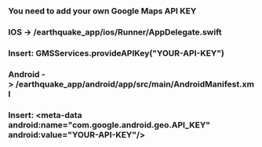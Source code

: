 ### You need to add your own Google Maps API KEY
### IOS -> /earthquake_app/ios/Runner/AppDelegate.swift
### Insert: GMSServices.provideAPIKey("YOUR-API-KEY")
### Android -> /earthquake_app/android/app/src/main/AndroidManifest.xml
### Insert: \<meta-data android:name="com.google.android.geo.API_KEY" android:value="YOUR-API-KEY"/>

